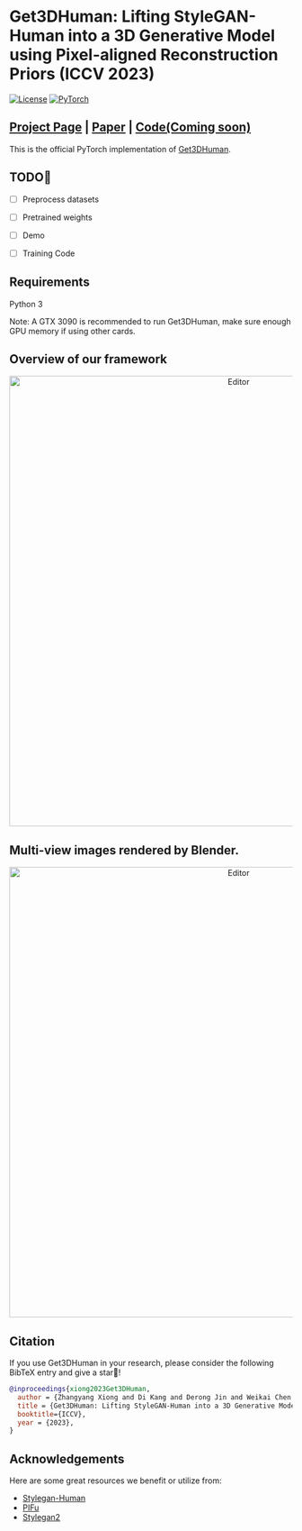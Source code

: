 # Get3DHuman: Lifting StyleGAN-Human into a 3D Generative Model using Pixel-aligned Reconstruction Priors (ICCV 2023)
[![License](https://img.shields.io/badge/License-Apache_2.0-blue.svg)](https://opensource.org/licenses/Apache-2.0) 
<a href="https://pytorch.org/get-started/locally/"><img alt="PyTorch" src="https://img.shields.io/badge/PyTorch-ee4c2c?logo=pytorch&logoColor=white"></a>

## [Project Page](https://x-zhangyang.github.io/2023_Get3DHuman/) | [Paper](https://arxiv.org/abs/2302.01162) | [Code(Coming soon)](https://github.com/X-zhangyang/Get3DHuman/edit/main/README.md)

This is the official PyTorch implementation of [Get3DHuman]().


## TODO:triangular_flag_on_post:

- [ ] Preprocess datasets
- [ ] Pretrained weights
- [ ] Demo
- [ ] Training Code


## Requirements

Python 3


Note: A GTX 3090 is recommended to run Get3DHuman, make sure enough GPU memory if using other cards.

## Overview of our framework  <br />
<div align="center">
	<img src="https://github.com/X-zhangyang/Get3DHuman/tree/main/paper_figures/pipeline.png" alt="Editor" width="800">
<br />
</div>

## Multi-view images rendered by Blender.  <br />

<div align="center">
	<img src="https://github.com/X-zhangyang/Get3DHuman/tree/main/paper_figures/sup_multi_view.jpg" alt="Editor" width="800">
<br />
</div>

 
## Citation 
If you use Get3DHuman in your research, please consider the following BibTeX entry and give a star🌟!

```bibtex
@inproceedings{xiong2023Get3DHuman,
  author = {Zhangyang Xiong and Di Kang and Derong Jin and Weikai Chen and Linchao Bao and Shuguang Cui and Xiaoguang Han},  
  title = {Get3DHuman: Lifting StyleGAN-Human into a 3D Generative Model using Pixel-aligned Reconstruction Priors},
  booktitle={ICCV},
  year = {2023},
}
```

##  Acknowledgements

Here are some great resources we benefit or utilize from:

- [Stylegan-Human](https://github.com/stylegan-human/StyleGAN-Human)
- [PIFu](https://github.com/shunsukesaito/PIFu)
- [Stylegan2](https://github.com/NVlabs/stylegan2)
